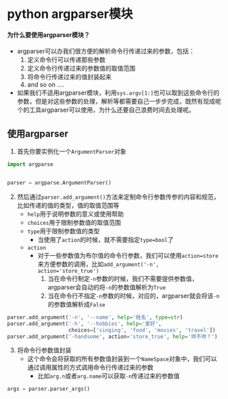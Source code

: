 # python argparser模块

#### 为什么要使用argparser模块？
- argparser可以办我们很方便的解析命令行传递过来的参数，包括：
	1. 定义命令行可以传递那些参数
	2. 定义命令行传递过来的参数值的取值范围
	3. 将命令行传递过来的值封装起来
	4. and so on ....
- 如果我们不适用argparser模块，利用`sys.argv[1:]`也可以取到这些命令行的参数，但是对这些参数的处理，解析等都需要自己一步步完成，既然有现成呢个的工具argparser可以使用，为什么还要自己浪费时间去处理呢。


## 使用argparser
1. 首先你要实例化一个`ArgumentParser`对象

```python
import argparse


parser = argparse.ArgumentParser()
```


2. 然后通过`parser.add_argument()`方法来定制命令行参数传参的内容和规范，比如传递的值的类型，值的取值范围等
	- `help`用于说明参数的意义或使用帮助
	- `choices`用于限制参数值的取值范围
	- `type`用于限制参数值的类型
		- 当使用了`action`的时候，就不需要指定`type=bool`了
	- `action`
		- 对于一些参数值为布尔值的命令行参数，我们可以使用`action=store`来方便参数的调用，比如`add_argument('-n', action='store_true')`
			1. 当在命令行制定`-n`参数的时候，我们不需要提供参数值，argparser会自动的将`-n`的参数值解析为`True`
			2. 当在命令行不指定`-n`参数的时候，对应的，argparser就会将该`-n`的参数值解析成`False`

```python
parser.add_argument('-n', '--name', help='姓名', type=str)
parser.add_argument('-h', '--hobbies', help='爱好',
					choices=['singing', 'food', 'movies', 'travel'])
parser.add_argument('-handsome', action='store_true', help='帅不帅？')

```

3. 将命令行参数值封装
	- 这个命令会将获取的所有参数值封装到一个`NameSpace`对象中，我们可以通过调用属性的方式调用命令行传递过来的参数
		- 比如`arg.n`或者`arg.name`可以获取`-n`传递过来的参数值
```python
args = parser.parser_args()

```










